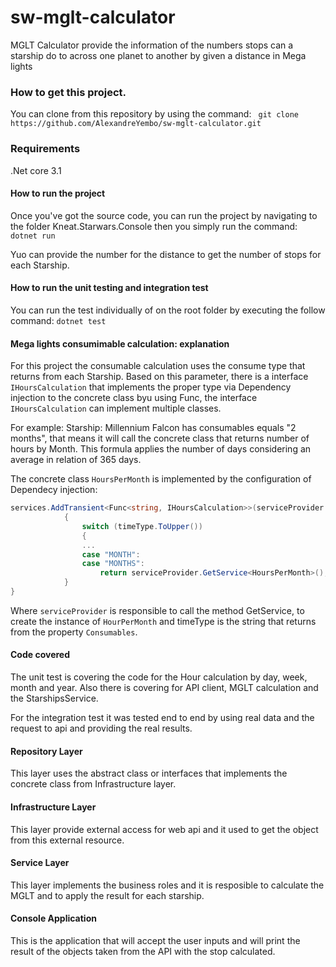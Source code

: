 # sw-mglt-calculator
MGLT Calculator provide the information of the numbers stops can a starship do to across one planet to another by given a distance in Mega lights

### How to get this project.
You can clone from this repository by using the command:
``` git clone https://github.com/AlexandreYembo/sw-mglt-calculator.git```

### Requirements
.Net core 3.1


#### How to run the project
Once  you've got the source code, you can run the project by navigating to the folder Kneat.Starwars.Console then you simply run the command:
```dotnet run```

Yuo can provide the number for the distance to get the number of stops for each Starship.


#### How to run the unit testing and integration test
You can run the test individually of on the root folder by executing the follow command:
```dotnet test```

#### Mega lights consumimable calculation: explanation
For this project the consumable calculation uses the consume type that returns from each Starship. Based on this parameter, there is a interface ```IHoursCalculation``` that implements the proper type via Dependency injection to the concrete class byu using Func, the interface ```IHoursCalculation``` can implement multiple classes.

For example: Starship: Millennium Falcon has consumables equals "2 months", that means it will call the concrete class that returns number of hours by Month. This formula applies the number of days considering an average in relation of 365 days.

The concrete class ```HoursPerMonth``` is implemented by the configuration of Dependecy injection:
```c#
services.AddTransient<Func<string, IHoursCalculation>>(serviceProvider => timeType =>
            {
                switch (timeType.ToUpper())
                {
                ...
                case "MONTH":
                case "MONTHS":
                    return serviceProvider.GetService<HoursPerMonth>();
            }
}
```
Where ```serviceProvider``` is responsible to call the method GetService, to create the instance of ```HourPerMonth``` and timeType is the string that returns from the property ```Consumables```.

#### Code covered
The unit test is covering the code for the Hour calculation by day, week, month and year. Also there is covering for API client, MGLT calculation and the StarshipsService.

For the integration test it was tested end to end by using real data and the request to api and providing the real results.


#### Repository Layer
This layer uses the abstract class or interfaces that implements the concrete class from Infrastructure layer.

#### Infrastructure Layer
This layer provide external access for web api and it used to get the object from this external resource.

#### Service Layer
This layer implements the business roles and it is resposible to calculate the MGLT and to apply the result for each starship.


#### Console Application
This is the application that will accept the user inputs and will print the result of the objects taken from the API with the stop calculated.
